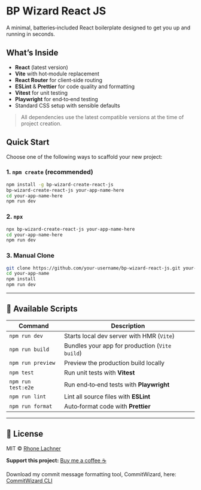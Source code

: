 # BP Wizard React JS

A minimal, batteries‑included React boilerplate designed to get you up and running in seconds.

## What’s Inside

- **React** (latest version)
- **Vite** with hot‑module replacement
- **React Router** for client‑side routing
- **ESLint** & **Prettier** for code quality and formatting
- **Vitest** for unit testing
- **Playwright** for end‑to‑end testing
- Standard CSS setup with sensible defaults

> All dependencies use the latest compatible versions at the time of project creation.

## Quick Start

Choose one of the following ways to scaffold your new project:

### 1. `npm create` (recommended)

```bash
npm install -g bp-wizard-create-react-js
bp-wizard-create-react-js your-app-name-here
cd your-app-name-here
npm run dev
```

### 2. `npx`

```bash
npx bp-wizard-create-react-js your-app-name-here
cd your-app-name-here
npm run dev
```

### 3. Manual Clone

```bash
git clone https://github.com/your-username/bp-wizard-react-js.git your-app-name-here
cd your-app-name
npm install
npm run dev
```

---

## 📖 Available Scripts

| Command            | Description                                    |
| ------------------ | ---------------------------------------------- |
| `npm run dev`      | Starts local dev server with HMR (`Vite`)      |
| `npm run build`    | Bundles your app for production (`Vite build`) |
| `npm run preview`  | Preview the production build locally           |
| `npm test`         | Run unit tests with **Vitest**                 |
| `npm run test:e2e` | Run end‑to‑end tests with **Playwright**       |
| `npm run lint`     | Lint all source files with **ESLint**          |
| `npm run format`   | Auto‑format code with **Prettier**             |

---

## 📝 License

MIT © [Rhone Lachner](https://github.com/rhonelachner)

**Support this project:** [Buy me a coffee ☕️](https://coff.ee/rhone)

Download my commit message formatting tool, CommitWizard, here: [CommitWizard CLI](https://www.npmjs.com/package/commitwizard-cli)

```

```
